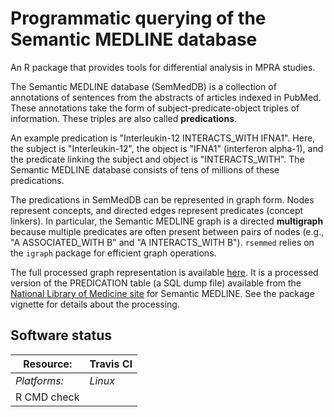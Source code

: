 # Programmatic querying of the Semantic MEDLINE database

An R package that provides tools for differential analysis in MPRA studies.

The Semantic MEDLINE database (SemMedDB) is a collection of annotations of sentences from the abstracts of articles indexed in PubMed. These annotations take the form of subject-predicate-object triples of information. These triples are also called **predications**.

An example predication is "Interleukin-12 INTERACTS_WITH IFNA1". Here, the subject is "Interleukin-12", the object is "IFNA1" (interferon alpha-1), and the predicate linking the subject and object is "INTERACTS_WITH". The Semantic MEDLINE database consists of tens of millions of these predications.

The predications in SemMedDB can be represented in graph form. Nodes represent concepts, and directed edges represent predicates (concept linkers). In particular, the Semantic MEDLINE graph is a directed **multigraph** because multiple predicates are often present between pairs of nodes (e.g., "A ASSOCIATED_WITH B" and "A INTERACTS_WITH B"). `rsemmed` relies on the `igraph` package for efficient graph operations.

The full processed graph representation is available [here](https://drive.google.com/file/d/1b2Drq_NktFmbCBUQHlVjmRG85u4OsavR/view?usp=sharing). It is a processed version of the PREDICATION table (a SQL dump file) available from the [National Library of Medicine site](https://skr3.nlm.nih.gov/SemMedDB/index.html) for Semantic MEDLINE. See the package vignette for details about the processing.

## Software status

| Resource:     | Travis CI     |
| ------------- | ------------------- |
| _Platforms:_  | _Linux_       |
| R CMD check   | <a href="https://travis-ci.com/lmyint/rsemmed.svg?branch=master" alt="Build status"></a> |


